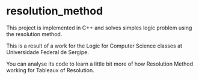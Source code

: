 resolution_method
=================

This project is implemented in C++ and solves simples logic problem using the resolution method.

This is a result of a work for the Logic for Computer Science classes at Universidade Federal de Sergipe.

You can analyse its code to learn a little bit more of how Resolution Method working for Tableaux of Resolution.
